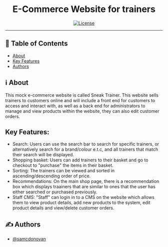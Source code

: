 <h1 align="center">E-Commerce Website for trainers</h1>

<div align="center">

  [![License](https://img.shields.io/badge/license-MIT-blue.svg)](/LICENSE)

</div>

---

## 📝 Table of Contents
- [About](#about)
- [Key Features](#built_using)
- [Authors](#authors)

## ℹ️ About <a name = "about"></a>
This mock e-commerce website is called Sneak Trainer. This website sells trainers to customers online and will include a front end for customers to access and interact 
with, as well as a back end for administrators to manage and view products within the 
website, they can also edit customer orders. 

## Key Features:
- Search: Users can use the search bar to search for specific trainers, or alternatively search for a brand/colour e.t.c, and all trainers that match their search will be displayed.
- Shopping basket: Users can add trainers to their basket and go to checkout to "purchase" the items in their basket.
- Sorting: The trainers can be viewed and sorted in ascending/descending order of price.
- Recommendations: On the main shop page, there is a recommendation box which displays traainers that are similar to ones that the user has either searched or purchased previously.
- Staff CMS: "Staff" can login in to a CMS on the website which allows them to view product details, add new products to the system, edit product details and view/delete customer orders.

## ✍️ Authors <a name = "authors"></a>
- [@samcdonovan](https://github.com/samcdonovan)
